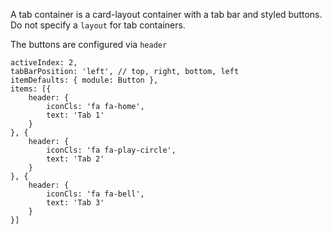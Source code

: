 A tab container is a card-layout container with a tab bar and styled buttons.
Do not specify a `layout` for tab containers.

The buttons are configured via `header`

    activeIndex: 2,
    tabBarPosition: 'left', // top, right, bottom, left
    itemDefaults: { module: Button },
    items: [{
        header: {
            iconCls: 'fa fa-home',
            text: 'Tab 1'
        }
    }, {
        header: {
            iconCls: 'fa fa-play-circle',
            text: 'Tab 2'
        }
    }, {
        header: {
            iconCls: 'fa fa-bell',
            text: 'Tab 3'
        }
    }]
